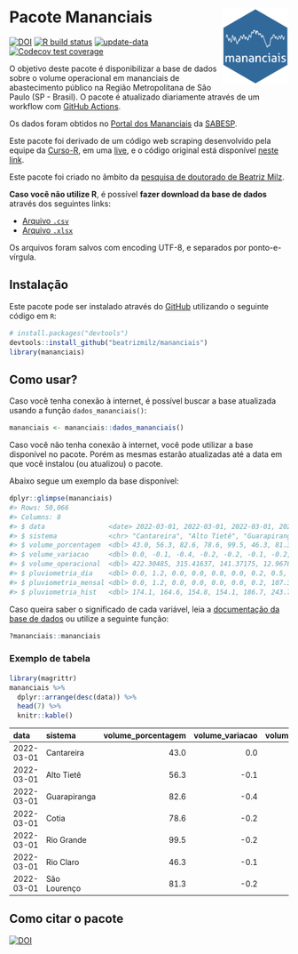 
<!-- README.md is generated from README.Rmd. Please edit that file -->

# Pacote Mananciais <img src="man/figures/hexlogo.png" align="right" width = "120px"/>

<!-- badges: start -->

[![DOI](https://zenodo.org/badge/DOI/10.5281/zenodo.4733056.svg)](https://doi.org/10.5281/zenodo.4733056)
[![R build
status](https://github.com/beatrizmilz/mananciais/workflows/R-CMD-check/badge.svg)](https://github.com/beatrizmilz/mananciais/actions)
[![update-data](https://github.com/beatrizmilz/mananciais/actions/workflows/2-update_data.yaml/badge.svg)](https://github.com/beatrizmilz/mananciais/actions/workflows/2-update_data.yaml)
[![Codecov test
coverage](https://codecov.io/gh/beatrizmilz/mananciais/branch/master/graph/badge.svg)](https://codecov.io/gh/beatrizmilz/mananciais?branch=master)
<!-- badges: end -->

O objetivo deste pacote é disponibilizar a base de dados sobre o volume
operacional em mananciais de abastecimento público na Região
Metropolitana de São Paulo (SP - Brasil). O pacote é atualizado
diariamente através de um workflow com [GitHub
Actions](https://github.com/beatrizmilz/mananciais/actions).

Os dados foram obtidos no [Portal dos
Mananciais](http://mananciais.sabesp.com.br/Situacao) da
[SABESP](http://site.sabesp.com.br/site/Default.aspx).

Este pacote foi derivado de um código web scraping desenvolvido pela
equipe da [Curso-R](https://www.curso-r.com/), em uma
[live](https://youtu.be/jvZIxrMmOcQ), e o código original está
disponível [neste
link](https://github.com/curso-r/lives/blob/master/drafts/20200730_scraper_sabesp.R).

Este pacote foi criado no âmbito da [pesquisa de doutorado de Beatriz
Milz](https://beatrizmilz.github.io/tese/).

**Caso você não utilize R**, é possível **fazer download da base de
dados** através dos seguintes links:

  - [Arquivo
    `.csv`](https://github.com/beatrizmilz/mananciais/raw/master/inst/extdata/mananciais.csv)
  - [Arquivo
    `.xlsx`](https://github.com/beatrizmilz/mananciais/blob/master/inst/extdata/mananciais.xlsx?raw=true)

Os arquivos foram salvos com encoding UTF-8, e separados por
ponto-e-vírgula.

## Instalação

Este pacote pode ser instalado através do [GitHub](https://github.com/)
utilizando o seguinte código em `R`:

``` r
# install.packages("devtools")
devtools::install_github("beatrizmilz/mananciais")
library(mananciais)
```

## Como usar?

Caso você tenha conexão à internet, é possível buscar a base atualizada
usando a função `dados_mananciais()`:

``` r
mananciais <- mananciais::dados_mananciais() 
```

Caso você não tenha conexão à internet, você pode utilizar a base
disponível no pacote. Porém as mesmas estarão atualizadas até a data em
que você instalou (ou atualizou) o pacote.

Abaixo segue um exemplo da base disponível:

``` r
dplyr::glimpse(mananciais)
#> Rows: 50,066
#> Columns: 8
#> $ data                <date> 2022-03-01, 2022-03-01, 2022-03-01, 2022-03-01, 2…
#> $ sistema             <chr> "Cantareira", "Alto Tietê", "Guarapiranga", "Cotia…
#> $ volume_porcentagem  <dbl> 43.0, 56.3, 82.6, 78.6, 99.5, 46.3, 81.3, 43.0, 56…
#> $ volume_variacao     <dbl> 0.0, -0.1, -0.4, -0.2, -0.2, -0.1, -0.2, 0.0, -0.2…
#> $ volume_operacional  <dbl> 422.30485, 315.41637, 141.37175, 12.96781, 111.610…
#> $ pluviometria_dia    <dbl> 0.0, 1.2, 0.0, 0.0, 0.0, 0.0, 0.2, 0.5, 0.1, 0.0, …
#> $ pluviometria_mensal <dbl> 0.0, 1.2, 0.0, 0.0, 0.0, 0.0, 0.2, 107.3, 83.1, 56…
#> $ pluviometria_hist   <dbl> 174.1, 164.6, 154.8, 154.1, 186.7, 243.7, 195.1, 2…
```

Caso queira saber o significado de cada variável, leia a [documentação
da base de
dados](https://beatrizmilz.github.io/mananciais/reference/mananciais.html)
ou utilize a seguinte função:

``` r
?mananciais::mananciais
```

### Exemplo de tabela

``` r
library(magrittr)
mananciais %>% 
  dplyr::arrange(desc(data)) %>% 
  head(7) %>%
  knitr::kable()
```

| data       | sistema      | volume\_porcentagem | volume\_variacao | volume\_operacional | pluviometria\_dia | pluviometria\_mensal | pluviometria\_hist |
| :--------- | :----------- | ------------------: | ---------------: | ------------------: | ----------------: | -------------------: | -----------------: |
| 2022-03-01 | Cantareira   |                43.0 |              0.0 |           422.30485 |               0.0 |                  0.0 |              174.1 |
| 2022-03-01 | Alto Tietê   |                56.3 |            \-0.1 |           315.41637 |               1.2 |                  1.2 |              164.6 |
| 2022-03-01 | Guarapiranga |                82.6 |            \-0.4 |           141.37175 |               0.0 |                  0.0 |              154.8 |
| 2022-03-01 | Cotia        |                78.6 |            \-0.2 |            12.96781 |               0.0 |                  0.0 |              154.1 |
| 2022-03-01 | Rio Grande   |                99.5 |            \-0.2 |           111.61083 |               0.0 |                  0.0 |              186.7 |
| 2022-03-01 | Rio Claro    |                46.3 |            \-0.1 |             6.33305 |               0.0 |                  0.0 |              243.7 |
| 2022-03-01 | São Lourenço |                81.3 |            \-0.2 |            72.19513 |               0.2 |                  0.2 |              195.1 |

## Como citar o pacote

[![DOI](https://zenodo.org/badge/DOI/10.5281/zenodo.4733056.svg)](https://doi.org/10.5281/zenodo.4733056)
